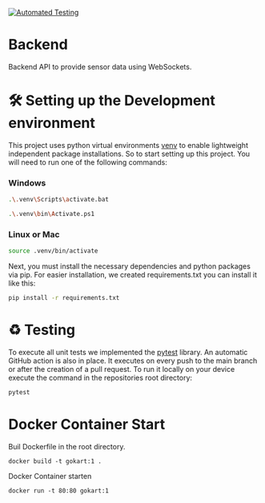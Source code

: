 [![Automated Testing](https://github.com/komax-go-cart/backend/actions/workflows/python.yml/badge.svg)](https://github.com/komax-go-cart/backend/actions/workflows/python.yml)

# Backend
Backend API to provide sensor data using WebSockets.

# 🛠 Setting up the Development environment

This project uses python virtual environments [venv](https://docs.python.org/3/library/venv.html) to enable lightweight independent package installations. So to start setting up this project. You will need to run one of the following commands:

### Windows

```bash
.\.venv\Scripts\activate.bat
```

```bash
.\.venv\bin\Activate.ps1
```

### Linux or Mac

```bash
source .venv/bin/activate
```

Next, you must install the necessary dependencies and python packages via pip. For easier installation, we created requirements.txt you can install it like this:



```bash
pip install -r requirements.txt
```

# ♻️ Testing

To execute all unit tests we implemented the [pytest](https://docs.pytest.org/en/7.2.x/) library. An automatic GitHub action is also in place. It executes on every push to the main branch or after the creation of a pull request. To run it locally on your device execute the command in the repositories root directory:

```bash
pytest
```

# Docker Container Start
Buil Dockerfile in the root directory.

```
docker build -t gokart:1 .
```

Docker Container starten
```
docker run -t 80:80 gokart:1
```